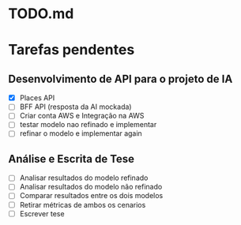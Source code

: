 # TODO.md

# Tarefas pendentes
## Desenvolvimento de API para o projeto de IA

- [x] Places API
- [ ] BFF API (resposta da AI mockada)
- [ ] Criar conta AWS e Integração na AWS
- [ ] testar modelo nao refinado e implementar
- [ ] refinar o modelo e implementar again

## Análise e Escrita de Tese
- [ ] Analisar resultados do modelo refinado
- [ ] Analisar resultados do modelo não refinado
- [ ] Comparar resultados entre os dois modelos
- [ ] Retirar métricas de ambos os cenarios
- [ ] Escrever tese